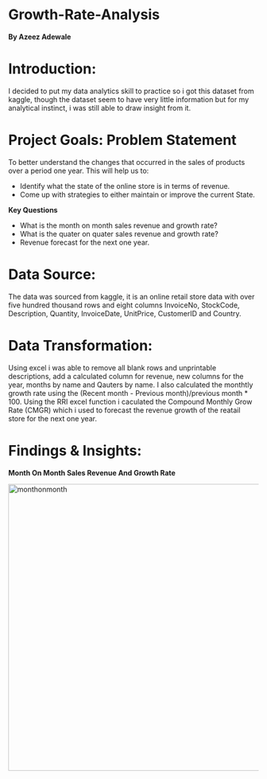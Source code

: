 # Growth-Rate-Analysis
**By Azeez Adewale**
# Introduction:
 I decided to put my data analytics skill to practice so i got this dataset from kaggle, though the dataset seem to have very little information but for my analytical instinct, i was still able to draw insight from it.
# Project Goals: Problem Statement
To better understand the changes that occurred in the sales of products over a period one year.
This will help us to:
* Identify what the state of the online store is in terms of revenue.
* Come up with strategies to either maintain or improve the current State.

**Key Questions**
* What is the month on month sales revenue and growth rate?
* What is the quater on quater sales revenue and growth rate?
* Revenue forecast for the next one year.

# Data Source:
The data was sourced from kaggle, it is an online retail store data with over five hundred thousand rows and eight columns
InvoiceNo,	StockCode,	Description,	Quantity,	InvoiceDate,	UnitPrice,	CustomerID and	Country.

# Data Transformation:
Using excel i was able to remove all blank rows and unprintable descriptions, add a calculated column for revenue, new columns for the year, months by name and Qauters by name. I also calculated the monthtly growth rate using the (Recent month - Previous month)/previous month * 100. 
Using the RRI excel function  i caculated the Compound Monthly Grow Rate (CMGR) which i used to forecast the revenue growth of the reatail store for the next one year.

# Findings & Insights:

**Month On Month Sales Revenue And Growth Rate**

<img width="576" alt="monthonmonth" src="https://user-images.githubusercontent.com/108735886/186972725-caf1dbcb-d48a-4288-aaaa-f7c0f03a34c0.png">




